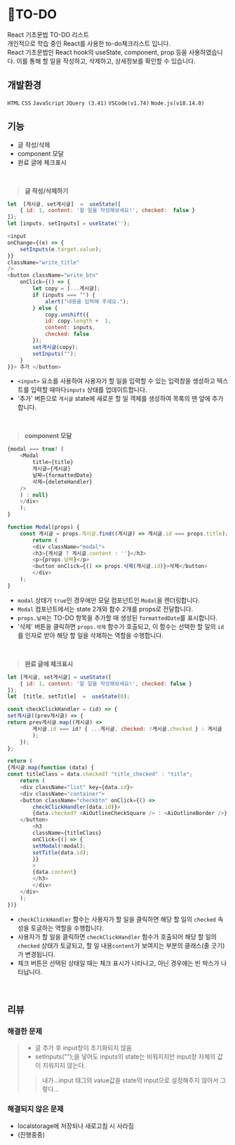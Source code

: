 # 📝TO-DO
React 기초문법 TO-DO 리스트<br>
개인적으로 학습  중인 React를 사용한 to-do체크리스트 입니다.<br>
React 기초문법인 React  hook의 useState, component, prop 등을 사용하였습니다.
이를 통해 할 일을 작성하고, 삭제하고, 상세정보를 확인할 수 있습니다.

## 개발환경
`HTML` `CSS` `JavaScript` `JQuery (3.41)`
`VSCode(v1.74)`
`Node.js(v18.14.0)`

## 기능
* 글 작성/삭제
* component  모달
* 완료 글에 체크표시
<br>

>**글 작성/삭제하기**
```javascript
let  [게시글, set게시글]  =  useState([
	{ id: 1, content: '할 일을 작성해보세요!', checked:  false }
]);
let [inputs, setInputs] = useState('');

<input
onChange={(e) => {
	setInputs(e.target.value);
}}
className="write_title"
/>
<button className="write_btn"
	onClick={() => {
		let copy = [...게시글];
		if (inputs === "") {
			alert("내용을 입력해 주세요.");
		} else {
			copy.unshift({
			id: copy.length +  1,
			content: inputs,
			checked: false
		});
		set게시글(copy);
		setInputs("");
	}
}}> 추가 </button>
```
- `<input>` 요소를 사용하여 사용자가 할 일을 입력할 수 있는 입력창을 생성하고 텍스트를 입력할 때마다`inputs` 상태를 업데이트합니다.
- '추가' 버튼으로 `게시글` state에 새로운 할 일 객체를 생성하여 목록의 맨 앞에 추가합니다.
<br>

>**component  모달**
```javascript
{modal === true? (
	<Modal
		title={title}
		게시글={게시글}
		날짜={formattedDate}
		삭제={deleteHandler}
	/>
	) : null}
	</div>
	);
}

function Modal(props) {
	const 게시글 = props.게시글.find((게시글) => 게시글.id === props.title);
		return (
		<div className="modal">
		<h3>{게시글 ? 게시글.content : ''}</h3>
		<p>{props.날짜}</p>
		<button onClick={() => props.삭제(게시글.id)}>삭제</button>
		</div>
	);
}
```
- `modal` 상태가 `true`인 경우에만 모달 컴포넌트인 `Modal`을 렌더링합니다.
- `Modal` 컴포넌트에서는 state 2개와 함수 2개를 props로 전달합니다.
- `props.날짜`는 TO-DO 항목을 추가할 때 생성된 `formattedDate`를 표시합니다.
- '삭제' 버튼을 클릭하면 `props.삭제` 함수가 호출되고, 이 함수는 선택한 할 일의 `id`를 인자로 받아 해당 할 일을 삭제하는 역할을 수행합니다.
<br>

>**완료 글에 체크표시**
```javascript
let [게시글, set게시글] = useState([
	{ id: 1, content: '할 일을 작성해보세요!', checked: false }
]);
let  [title, setTitle]  =  useState(0);

const checkClickHandler = (id) => {
set게시글((prev게시글) => {
return prev게시글.map((게시글) =>
		게시글.id === id? { ...게시글, checked: !게시글.checked } : 게시글
		);
	});
};

return (
{게시글.map(function (data) {
const titleClass = data.checked? "title_checked" : "title";
	return (
	<div className="list" key={data.id}>
	<div className="container">
	<button className="checkbtn" onClick={() => 
		checkClickHandler(data.id)}>
		{data.checked? <AiOutlineCheckSquare /> : <AiOutlineBorder />}
	</button>
		<h3
		className={titleClass}
		onClick={() => {
		setModal(!modal);
		setTitle(data.id);
		}}
		>
		{data.content}
		</h3>
		</div>
	</div>
	);
})}
```
- `checkClickHandler` 함수는 사용자가 할 일을 클릭하면 해당 할 일의 `checked` 속성을 토글하는 역할을 수행합니다.
- 사용자가 할 일을 클릭하면 `checkClickHandler` 함수가 호출되어 해당 할 일의 `checked` 상태가 토글되고, 할 일 내용`content`가 보여지는 부분의 클래스(줄 긋기)가 변경됩니다. 
- 체크 버튼은 선택된 상태일 때는 체크 표시가 나타나고, 아닌 경우에는 빈 박스가 나타납니다.
<br>

## 리뷰

### 해결한 문제
>* 글 추가 후 input창이 초기화되지 않음
>* setInputs("");을 넣어도 inputs의 state는 비워지지만 input창 자체의 값이 지워지지 않는다. 
>>내가...input 태그의 value값을 state의 input으로 설정해주지 않아서 그렇다...

### 해결되지 않은 문제
* localstorage에 저장되나 새로고침 시 사라짐
* (진행중중)

